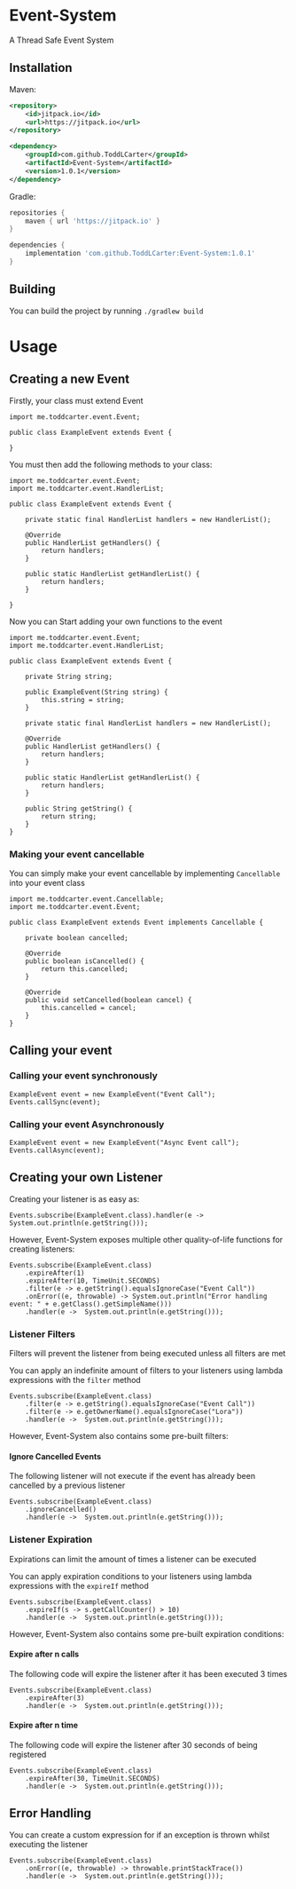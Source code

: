 # Event-System
A Thread Safe Event System

## Installation
Maven:
```xml
<repository>
    <id>jitpack.io</id>
    <url>https://jitpack.io</url>
</repository>

<dependency>
    <groupId>com.github.ToddLCarter</groupId>
    <artifactId>Event-System</artifactId>
    <version>1.0.1</version>
</dependency>
```
Gradle:
```groovy
repositories {
    maven { url 'https://jitpack.io' }
}

dependencies {
    implementation 'com.github.ToddLCarter:Event-System:1.0.1'
}
```

## Building
You can build the project by running `./gradlew build`

# Usage

## Creating a new Event
Firstly, your class must extend Event
```
import me.toddcarter.event.Event;

public class ExampleEvent extends Event {
    
}
```

You must then add the following methods to your class:
```
import me.toddcarter.event.Event;
import me.toddcarter.event.HandlerList;

public class ExampleEvent extends Event {

    private static final HandlerList handlers = new HandlerList();

    @Override
    public HandlerList getHandlers() {
        return handlers;
    }

    public static HandlerList getHandlerList() {
        return handlers;
    }

}
```
Now you can Start adding your own functions to the event
```
import me.toddcarter.event.Event;
import me.toddcarter.event.HandlerList;

public class ExampleEvent extends Event {

    private String string;

    public ExampleEvent(String string) {
        this.string = string;
    }

    private static final HandlerList handlers = new HandlerList();

    @Override
    public HandlerList getHandlers() {
        return handlers;
    }

    public static HandlerList getHandlerList() {
        return handlers;
    }

    public String getString() {
        return string;
    }
}
```

### Making your event cancellable
You can simply make your event cancellable by implementing `Cancellable` into your event class
```
import me.toddcarter.event.Cancellable;
import me.toddcarter.event.Event;

public class ExampleEvent extends Event implements Cancellable {

    private boolean cancelled;
    
    @Override
    public boolean isCancelled() {
        return this.cancelled;
    }

    @Override
    public void setCancelled(boolean cancel) {
        this.cancelled = cancel;
    }
}
```

## Calling your event
### Calling your event synchronously 
```
ExampleEvent event = new ExampleEvent("Event Call");
Events.callSync(event);
```
### Calling your event Asynchronously
```
ExampleEvent event = new ExampleEvent("Async Event call");
Events.callAsync(event);
```

## Creating your own Listener
Creating your listener is as easy as:
```
Events.subscribe(ExampleEvent.class).handler(e ->  System.out.println(e.getString()));
```
However, Event-System exposes multiple other quality-of-life functions for creating listeners:
```
Events.subscribe(ExampleEvent.class)
    .expireAfter(1)
    .expireAfter(10, TimeUnit.SECONDS)
    .filter(e -> e.getString().equalsIgnoreCase("Event Call"))
    .onError((e, throwable) -> System.out.println("Error handling event: " + e.getClass().getSimpleName()))
    .handler(e ->  System.out.println(e.getString()));
```

### Listener Filters
Filters will prevent the listener from being executed unless all filters are met

You can apply an indefinite amount of filters to your listeners using lambda expressions with the `filter` method
```
Events.subscribe(ExampleEvent.class)
    .filter(e -> e.getString().equalsIgnoreCase("Event Call"))
    .filter(e -> e.getOwnerName().equalsIgnoreCase("Lora"))
    .handler(e ->  System.out.println(e.getString()));
```

However, Event-System also contains some pre-built filters:

#### Ignore Cancelled Events
The following listener will not execute if the event has already been cancelled by a previous listener
```
Events.subscribe(ExampleEvent.class)
    .ignoreCancelled()
    .handler(e ->  System.out.println(e.getString()));
```

### Listener Expiration
Expirations can limit the amount of times a listener can be executed

You can apply expiration conditions to your listeners using lambda expressions with the `expireIf` method
```
Events.subscribe(ExampleEvent.class)
    .expireIf(s -> s.getCallCounter() > 10)
    .handler(e ->  System.out.println(e.getString()));
```

However, Event-System also contains some pre-built expiration conditions:

#### Expire after n calls
The following code will expire the listener after it has been executed 3 times
```
Events.subscribe(ExampleEvent.class)
    .expireAfter(3)
    .handler(e ->  System.out.println(e.getString()));
```

#### Expire after n time
The following code will expire the listener after 30 seconds of being registered
```
Events.subscribe(ExampleEvent.class)
    .expireAfter(30, TimeUnit.SECONDS)
    .handler(e ->  System.out.println(e.getString()));
```

## Error Handling
You can create a custom expression for if an exception is thrown whilst executing the listener
```
Events.subscribe(ExampleEvent.class)
    .onError((e, throwable) -> throwable.printStackTrace())
    .handler(e ->  System.out.println(e.getString()));
```
